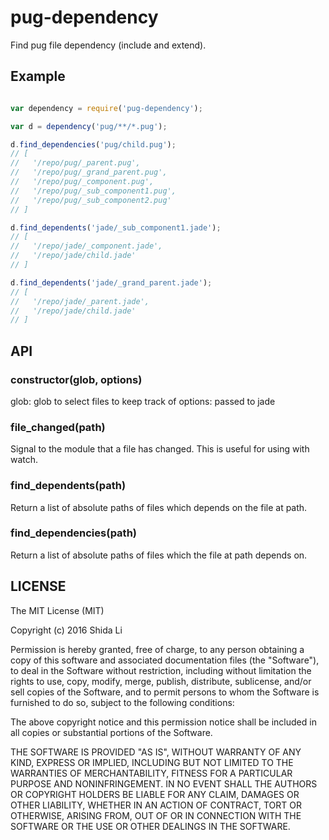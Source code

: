 pug-dependency
===========

Find pug file dependency (include and extend).

Example
---
```javascript

var dependency = require('pug-dependency');

var d = dependency('pug/**/*.pug');

d.find_dependencies('pug/child.pug');
// [
//   '/repo/pug/_parent.pug',
//   '/repo/pug/_grand_parent.pug',
//   '/repo/pug/_component.pug',
//   '/repo/pug/_sub_component1.pug',
//   '/repo/pug/_sub_component2.pug'
// ]

d.find_dependents('jade/_sub_component1.jade');
// [
//   '/repo/jade/_component.jade',
//   '/repo/jade/child.jade'
// ]

d.find_dependents('jade/_grand_parent.jade');
// [
//   '/repo/jade/_parent.jade',
//   '/repo/jade/child.jade'
// ]
```

API
---

### constructor(glob, options)

glob: glob to select files to keep track of
options: passed to jade

### file_changed(path)

Signal to the module that a file has changed. This is useful for using with watch.

### find_dependents(path)

Return a list of absolute paths of files which depends on the file at path.

### find_dependencies(path)

Return a list of absolute paths of files which the file at path depends on.


LICENSE
-------

The MIT License (MIT)

Copyright (c) 2016 Shida Li

Permission is hereby granted, free of charge, to any person obtaining a copy of this software and associated documentation files (the "Software"), to deal in the Software without restriction, including without limitation the rights to use, copy, modify, merge, publish, distribute, sublicense, and/or sell copies of the Software, and to permit persons to whom the Software is furnished to do so, subject to the following conditions:

The above copyright notice and this permission notice shall be included in all copies or substantial portions of the Software.

THE SOFTWARE IS PROVIDED "AS IS", WITHOUT WARRANTY OF ANY KIND, EXPRESS OR IMPLIED, INCLUDING BUT NOT LIMITED TO THE WARRANTIES OF MERCHANTABILITY, FITNESS FOR A PARTICULAR PURPOSE AND NONINFRINGEMENT. IN NO EVENT SHALL THE AUTHORS OR COPYRIGHT HOLDERS BE LIABLE FOR ANY CLAIM, DAMAGES OR OTHER LIABILITY, WHETHER IN AN ACTION OF CONTRACT, TORT OR OTHERWISE, ARISING FROM, OUT OF OR IN CONNECTION WITH THE SOFTWARE OR THE USE OR OTHER DEALINGS IN THE SOFTWARE.
